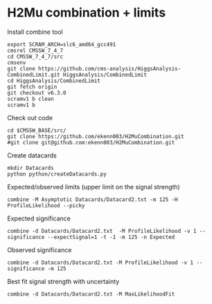 # H2Mu combination + limits

Install combine tool

    export SCRAM_ARCH=slc6_amd64_gcc491
    cmsrel CMSSW_7_4_7
    cd CMSSW_7_4_7/src 
    cmsenv
    git clone https://github.com/cms-analysis/HiggsAnalysis-CombinedLimit.git HiggsAnalysis/CombinedLimit
    cd HiggsAnalysis/CombinedLimit
    git fetch origin
    git checkout v6.3.0
    scramv1 b clean
    scramv1 b

Check out code

    cd $CMSSW_BASE/src/
    git clone https://github.com/ekenn003/H2MuCombination.git
    #git clone git@github.com:ekenn003/H2MuCombination.git

Create datacards

    mkdir Datacards
    python python/createDatacards.py

Expected/observed limits (upper limit on the signal strength)

    combine -M Asymptotic Datacards/Datacard2.txt -m 125 -H ProfileLikelihood --picky

Expected significance

    combine -d Datacards/Datacard2.txt  -M ProfileLikelihood -v 1 --significance --expectSignal=1 -t -1 -m 125 -n Expected

Observed significance

    combine -d Datacards/Datacard2.txt -M ProfileLikelihood -v 1 --significance -m 125

Best fit signal strength with uncertainty

    combine -d Datacards/Datacard2.txt -M MaxLikelihoodFit

